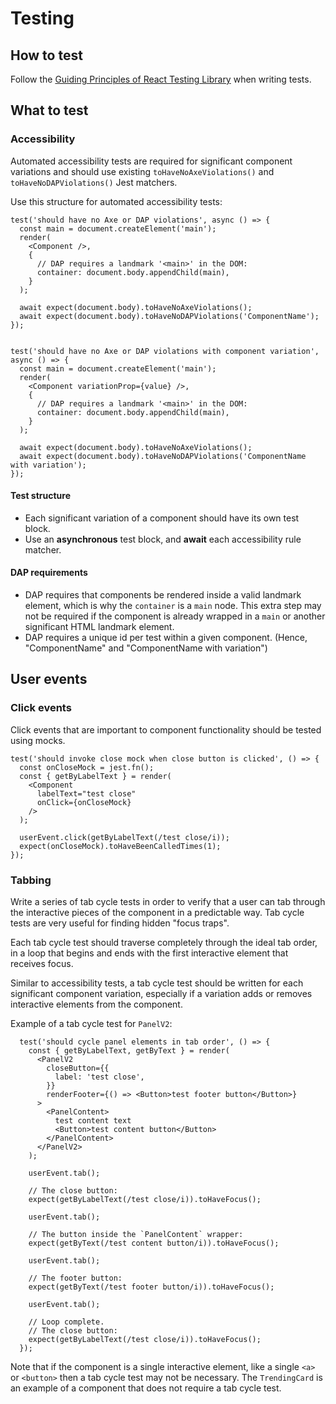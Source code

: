 # Testing

## How to test

Follow the [Guiding Principles of React Testing Library](https://github.com/testing-library/react-testing-library#guiding-principles) when writing tests.

## What to test

### Accessibility

Automated accessibility tests are required for significant component variations and should use existing `toHaveNoAxeViolations()` and `toHaveNoDAPViolations()` Jest matchers.

Use this structure for automated accessibility tests:

```
test('should have no Axe or DAP violations', async () => {
  const main = document.createElement('main');
  render(
    <Component />,
    {
      // DAP requires a landmark '<main>' in the DOM:
      container: document.body.appendChild(main),
    }
  );

  await expect(document.body).toHaveNoAxeViolations();
  await expect(document.body).toHaveNoDAPViolations('ComponentName');
});


test('should have no Axe or DAP violations with component variation', async () => {
  const main = document.createElement('main');
  render(
    <Component variationProp={value} />,
    {
      // DAP requires a landmark '<main>' in the DOM:
      container: document.body.appendChild(main),
    }
  );

  await expect(document.body).toHaveNoAxeViolations();
  await expect(document.body).toHaveNoDAPViolations('ComponentName with variation');
});
```

#### Test structure

- Each significant variation of a component should have its own test block.
- Use an **asynchronous** test block, and **await** each accessibility rule matcher.

#### DAP requirements

- DAP requires that components be rendered inside a valid landmark element, which is why the `container` is a `main` node. This extra step may not be required if the component is already wrapped in a `main` or another significant HTML landmark element.
- DAP requires a unique id per test within a given component. (Hence, "ComponentName" and "ComponentName with variation")

## User events

### Click events

Click events that are important to component functionality should be tested using mocks.

```
test('should invoke close mock when close button is clicked', () => {
  const onCloseMock = jest.fn();
  const { getByLabelText } = render(
    <Component
      labelText="test close"
      onClick={onCloseMock}
    />
  );

  userEvent.click(getByLabelText(/test close/i));
  expect(onCloseMock).toHaveBeenCalledTimes(1);
});
```

### Tabbing

Write a series of tab cycle tests in order to verify that a user can tab through the interactive pieces of the component in a predictable way. Tab cycle tests are very useful for finding hidden "focus traps".

Each tab cycle test should traverse completely through the ideal tab order, in a loop that begins and ends with the first interactive element that receives focus.

Similar to accessibility tests, a tab cycle test should be written for each significant component variation, especially if a variation adds or removes interactive elements from the component.

Example of a tab cycle test for `PanelV2`:

```
  test('should cycle panel elements in tab order', () => {
    const { getByLabelText, getByText } = render(
      <PanelV2
        closeButton={{
          label: 'test close',
        }}
        renderFooter={() => <Button>test footer button</Button>}
      >
        <PanelContent>
          test content text
          <Button>test content button</Button>
        </PanelContent>
      </PanelV2>
    );

    userEvent.tab();

    // The close button:
    expect(getByLabelText(/test close/i)).toHaveFocus();

    userEvent.tab();

    // The button inside the `PanelContent` wrapper:
    expect(getByText(/test content button/i)).toHaveFocus();

    userEvent.tab();

    // The footer button:
    expect(getByText(/test footer button/i)).toHaveFocus();

    userEvent.tab();

    // Loop complete.
    // The close button:
    expect(getByLabelText(/test close/i)).toHaveFocus();
  });
```

Note that if the component is a single interactive element, like a single `<a>` or `<button>` then a tab cycle test may not be necessary. The `TrendingCard` is an example of a component that does not require a tab cycle test.
